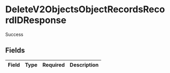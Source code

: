 # DeleteV2ObjectsObjectRecordsRecordIDResponse

Success


## Fields

| Field       | Type        | Required    | Description |
| ----------- | ----------- | ----------- | ----------- |